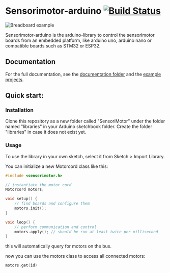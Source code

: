 # Sensorimotor-arduino [![Build Status](https://travis-ci.org/sensorimotor/libsensorimotor-arduino.svg?branch=master)](https://travis-ci.org/sensorimotor/libsensorimotor-arduino)

![Breadboard example](doc/images/breadboard_minimal.png)

Sensorimotor-arduino is the arduino-library to control the sensorimotor boards from an embedded platform, like arduino uno, arduino nano or compatible boards such as STM32 or ESP32.

## Documentation

For the full documentation, see the [documentation folder](doc/README.md) and the [example projects](example/README.md).

## Quick start:

### Installation

Clone this repository as a new folder called "SensoriMotor" under the folder named "libraries" in your Arduino sketchbook folder. Create the folder "libraries" in case it does not exist yet.

### Usage

To use the library in your own sketch, select it from Sketch > Import Library.

You can initialize a new Motorcord class like this:

```cpp
#include <sensorimotor.h>

// instantiate the motor cord
Motorcord motors;

void setup() {
	// find boards and configure them
	motors.init();
}

void loop() {
	// perform communication and control
	motors.apply(); // should be run at least twice per millisecond
}
```

this will automatically query for motors on the bus.

now you can use the motors class to access all connected motors:

```cpp
motors.get(id)
```
